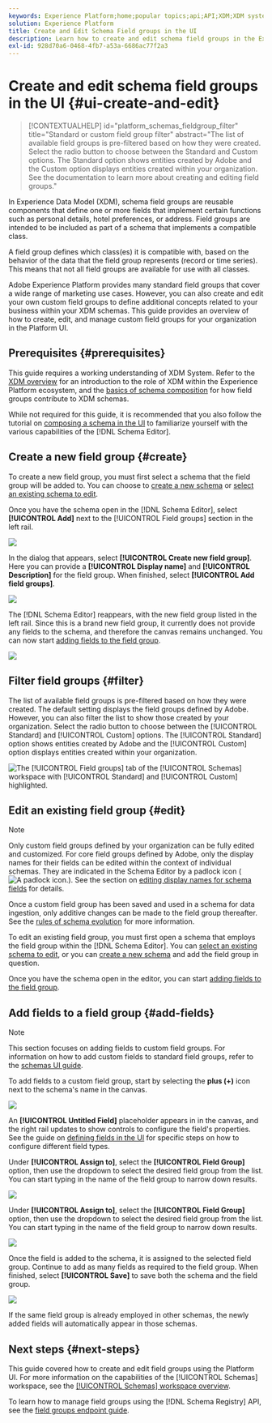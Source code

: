 ```yaml
---
keywords: Experience Platform;home;popular topics;api;API;XDM;XDM system;experience data model;data model;ui;workspace;field group;field groups;
solution: Experience Platform
title: Create and Edit Schema Field groups in the UI
description: Learn how to create and edit schema field groups in the Experience Platform user interface.
exl-id: 928d70a6-0468-4fb7-a53a-6686ac77f2a3
---
```

# Create and edit schema field groups in the UI {#ui-create-and-edit}

>[!CONTEXTUALHELP]
>id="platform_schemas_fieldgroup_filter"
>title="Standard or custom field group filter"
>abstract="The list of available field groups is pre-filtered based on how they were created. Select the radio button to choose between the Standard and Custom options. The Standard option shows entities created by Adobe and the Custom option displays entities created within your organization. See the documentation to learn more about creating and editing field groups."

In Experience Data Model (XDM), schema field groups are reusable components that define one or more fields that implement certain functions such as personal details, hotel preferences, or address. Field groups are intended to be included as part of a schema that implements a compatible class. 

A field group defines which class(es) it is compatible with, based on the behavior of the data that the field group represents (record or time series). This means that not all field groups are available for use with all classes.

Adobe Experience Platform provides many standard field groups that cover a wide range of marketing use cases. However, you can also create and edit your own custom field groups to define additional concepts related to your business within your XDM schemas. This guide provides an overview of how to create, edit, and manage custom field groups for your organization in the Platform UI.

## Prerequisites {#prerequisites}

This guide requires a working understanding of XDM System. Refer to the [XDM overview](../../home.md) for an introduction to the role of XDM within the Experience Platform ecosystem, and the [basics of schema composition](../../schema/composition.md) for how field groups contribute to XDM schemas.

While not required for this guide, it is recommended that you also follow the tutorial on [composing a schema in the UI](../../tutorials/create-schema-ui.md) to familiarize yourself with the various capabilities of the [!DNL Schema Editor].

## Create a new field group {#create}

To create a new field group, you must first select a schema that the field group will be added to. You can choose to [create a new schema](./schemas.md#create) or [select an existing schema to edit](./schemas.md#edit).

Once you have the schema open in the [!DNL Schema Editor], select **[!UICONTROL Add]** next to the [!UICONTROL Field groups] section in the left rail.

![](../../images/ui/resources/field-groups/add-field-group.png)

In the dialog that appears, select **[!UICONTROL Create new field group]**. Here you can provide a **[!UICONTROL Display name]** and **[!UICONTROL Description]** for the field group. When finished, select **[!UICONTROL Add field groups]**.

![](../../images/ui/resources/field-groups/create-field-group.png)

The [!DNL Schema Editor] reappears, with the new field group listed in the left rail. Since this is a brand new field group, it currently does not provide any fields to the schema, and therefore the canvas remains unchanged. You can now start [adding fields to the field group](#add-fields).

![](../../images/ui/resources/field-groups/field-group-added.png)

## Filter field groups {#filter}

The list of available field groups is pre-filtered based on how they were created. The default setting displays the field groups defined by Adobe. However, you can also filter the list to show those created by your organization. Select the radio button to choose between the [!UICONTROL Standard] and [!UICONTROL Custom] options. The [!UICONTROL Standard] option shows entities created by Adobe and the [!UICONTROL Custom] option displays entities created within your organization.

![The [!UICONTROL Field groups] tab of the [!UICONTROL Schemas] workspace with [!UICONTROL Standard] and [!UICONTROL Custom] highlighted.](../../images/ui/resources/field-groups/standard-and-custom-field-groups.png)

## Edit an existing field group {#edit}

>[!NOTE]
>
>Only custom field groups defined by your organization can be fully edited and customized. For core field groups defined by Adobe, only the display names for their fields can be edited within the context of individual schemas. They are indicated in the Schema Editor by a padlock icon (![A padlock icon.](../../images/ui/explore/padlock-icon.png)). See the section on [editing display names for schema fields](./schemas.md#display-names) for details.
>
>Once a custom field group has been saved and used in a schema for data ingestion, only additive changes can be made to the field group thereafter. See the [rules of schema evolution](../../schema/composition.md#evolution) for more information.

To edit an existing field group, you must first open a schema that employs the field group within the [!DNL Schema Editor]. You can [select an existing schema to edit](./schemas.md#edit), or you can [create a new schema](./schemas.md#create) and add the field group in question.

Once you have the schema open in the editor, you can start [adding fields to the field group](#add-fields).

## Add fields to a field group {#add-fields}

>[!NOTE]
>
>This section focuses on adding fields to custom field groups. For information on how to add custom fields to standard field groups, refer to the [schemas UI guide](./schemas.md#custom-fields-for-standard-groups).

To add fields to a custom field group, start by selecting the **plus (+)** icon next to the schema's name in the canvas.

![](../../images/ui/resources/field-groups/add-field.png)

An **[!UICONTROL Untitled Field]** placeholder appears in in the canvas, and the right rail updates to show controls to configure the field's properties. See the guide on [defining fields in the UI](../fields/overview.md#define) for specific steps on how to configure different field types.

Under **[!UICONTROL Assign to]**, select the **[!UICONTROL Field Group]** option, then use the dropdown to select the desired field group from the list. You can start typing in the name of the field group to narrow down results.

![](../../images/ui/resources/field-groups/select-field-group.png)

Under **[!UICONTROL Assign to]**, select the **[!UICONTROL Field Group]** option, then use the dropdown to select the desired field group from the list. You can start typing in the name of the field group to narrow down results.

![](../../images/ui/resources/field-groups/select-field-group.png)

Once the field is added to the schema, it is assigned to the selected field group. Continue to add as many fields as required to the field group. When finished, select **[!UICONTROL Save]** to save both the schema and the field group.

![](../../images/ui/resources/field-groups/complete-field-group.png)

If the same field group is already employed in other schemas, the newly added fields will automatically appear in those schemas.

## Next steps {#next-steps}

This guide covered how to create and edit field groups using the Platform UI. For more information on the capabilities of the [!UICONTROL Schemas] workspace, see the [[!UICONTROL Schemas] workspace overview](../overview.md).

To learn how to manage field groups using the [!DNL Schema Registry] API, see the [field groups endpoint guide](../../api/field-groups.md).
